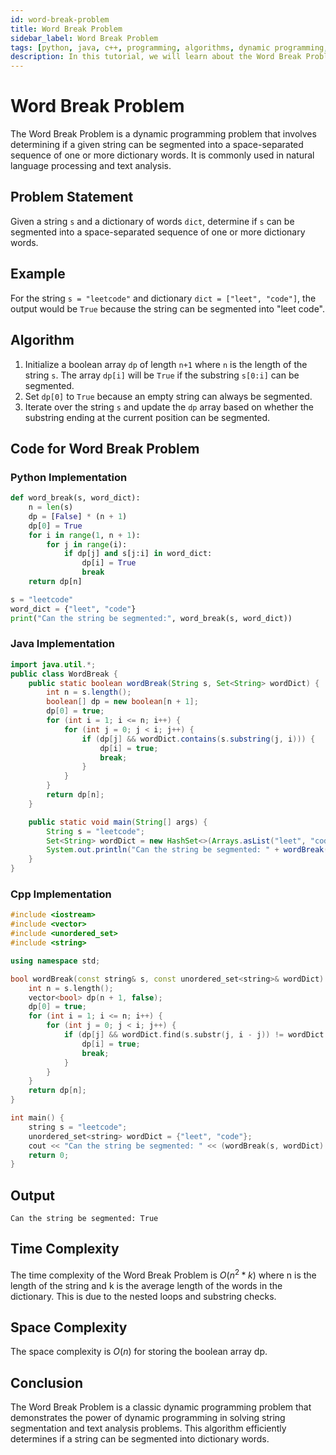 ```yaml
---
id: word-break-problem
title: Word Break Problem
sidebar_label: Word Break Problem
tags: [python, java, c++, programming, algorithms, dynamic programming, tutorial, in-depth]
description: In this tutorial, we will learn about the Word Break Problem and its implementation in Python, Java, and C++ with detailed explanations and examples.
---
```


# Word Break Problem

The Word Break Problem is a dynamic programming problem that involves determining if a given string can be segmented into a space-separated sequence of one or more dictionary words. It is commonly used in natural language processing and text analysis.

## Problem Statement

Given a string `s` and a dictionary of words `dict`, determine if `s` can be segmented into a space-separated sequence of one or more dictionary words.

## Example

For the string `s = "leetcode"` and dictionary `dict = ["leet", "code"]`, the output would be `True` because the string can be segmented into "leet code".

## Algorithm

1. Initialize a boolean array `dp` of length `n+1` where `n` is the length of the string `s`. The array `dp[i]` will be `True` if the substring `s[0:i]` can be segmented.
2. Set `dp[0]` to `True` because an empty string can always be segmented.
3. Iterate over the string `s` and update the `dp` array based on whether the substring ending at the current position can be segmented.

## Code for Word Break Problem

### Python Implementation

```python
def word_break(s, word_dict):
    n = len(s)
    dp = [False] * (n + 1)
    dp[0] = True
    for i in range(1, n + 1):
        for j in range(i):
            if dp[j] and s[j:i] in word_dict:
                dp[i] = True
                break
    return dp[n]

s = "leetcode"
word_dict = {"leet", "code"}
print("Can the string be segmented:", word_break(s, word_dict))
```

### Java Implementation

```java
import java.util.*;
public class WordBreak {
    public static boolean wordBreak(String s, Set<String> wordDict) {
        int n = s.length();
        boolean[] dp = new boolean[n + 1];
        dp[0] = true;
        for (int i = 1; i <= n; i++) {
            for (int j = 0; j < i; j++) {
                if (dp[j] && wordDict.contains(s.substring(j, i))) {
                    dp[i] = true;
                    break;
                }
            }
        }
        return dp[n];
    }

    public static void main(String[] args) {
        String s = "leetcode";
        Set<String> wordDict = new HashSet<>(Arrays.asList("leet", "code"));
        System.out.println("Can the string be segmented: " + wordBreak(s, wordDict));
    }
}
```

### Cpp Implementation

```cpp
#include <iostream>
#include <vector>
#include <unordered_set>
#include <string>

using namespace std;

bool wordBreak(const string& s, const unordered_set<string>& wordDict) {
    int n = s.length();
    vector<bool> dp(n + 1, false);
    dp[0] = true;
    for (int i = 1; i <= n; i++) {
        for (int j = 0; j < i; j++) {
            if (dp[j] && wordDict.find(s.substr(j, i - j)) != wordDict.end()) {
                dp[i] = true;
                break;
            }
        }
    }
    return dp[n];
}

int main() {
    string s = "leetcode";
    unordered_set<string> wordDict = {"leet", "code"};
    cout << "Can the string be segmented: " << (wordBreak(s, wordDict) ? "True" : "False") << endl;
    return 0;
}
```

## Output

`Can the string be segmented: True`


## Time Complexity

The time complexity of the Word Break Problem is $O(n^2 * k)$ where n is the length of the string and k is the average length of the words in the dictionary. This is due to the nested loops and substring checks.

## Space Complexity

The space complexity is $O(n)$ for storing the boolean array dp.

## Conclusion

The Word Break Problem is a classic dynamic programming problem that demonstrates the power of dynamic programming in solving string segmentation and text analysis problems. This algorithm efficiently determines if a string can be segmented into dictionary words.